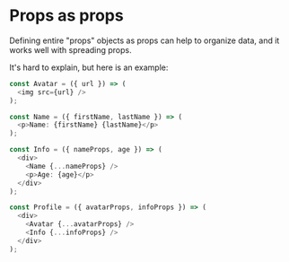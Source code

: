 # Props as props

Defining entire "props" objects as props can help to organize data, and it works well with spreading props.

It's hard to explain, but here is an example:

```javascript
const Avatar = ({ url }) => (
  <img src={url} />
);

const Name = ({ firstName, lastName }) => (
  <p>Name: {firstName} {lastName}</p>
);

const Info = ({ nameProps, age }) => (
  <div>
    <Name {...nameProps} />
    <p>Age: {age}</p>
  </div>
);

const Profile = ({ avatarProps, infoProps }) => (
  <div>
    <Avatar {...avatarProps} />
    <Info {...infoProps} />
  </div>
);
```
